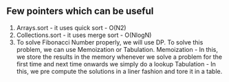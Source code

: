 ## Few pointers which can be useful


1) Arrays.sort - it uses quick sort - O(N2)
2) Collections.sort - it uses merge sort - O(NlogN)
3) To solve Fibonacci Number properly, we will use DP. To solve this problem, we can use Memoization or Tabulation.
Memoization - In this, we store the results in the memory whenever we solve a problem for the first time and next time onwards we simply do a lookup
Tabulation - In this, we pre compute the solutions in a liner fashion and tore it in a table.

